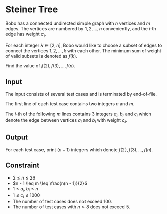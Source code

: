 # Steiner Tree

Bobo has a connected undirected simple graph with $n$ vertices and $m$ edges.
The vertices are numbered by $1, 2, \dots, n$ conveniently, and the $i$-th edge has weight $c_i$.

For each integer $k \in [2, n]$, Bobo would like to choose a subset of edges to connect the vertices $1, 2, \dots, k$ with each other.
The minimum sum of weight of valid subsets is denoted as $f(k)$.

Find the value of $f(2), f(3), \dots, f(n)$.

## Input

The input consists of several test cases and is terminated by end-of-file.

The first line of each test case contains two integers $n$ and $m$.

The $i$-th of the following $m$ lines contains $3$ integers $a_i$, $b_i$ and $c_i$ which denote the edge between vertices $a_i$ and $b_i$ with weight $c_i$.

## Output

For each test case, print $(n - 1)$ integers which denote $f(2), f(3), \dots, f(n)$.

<!--SAMPLES-->

## Constraint

* $2 \leq n \leq 26$
* $n - 1 \leq m \leq \frac{n(n - 1)}{2}$
* $1 \leq a_i, b_i \leq n$
* $1 \leq c_i \leq 1000$
* The number of test cases does not exceed $100$.
* The number of test cases with $n > 8$ does not exceed $5$.
